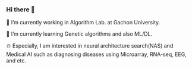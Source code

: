 ### Hi there 👋

<!--
**JingeunKim/JingeunKim** is a ✨ _special_ ✨ repository because its `README.md` (this file) appears on your GitHub profile.

Here are some ideas to get you started:

--> 🔭 I’m currently working in Algorithm Lab. at Gachon University.
 🦷 I’m currently learning Genetic algorithms and also ML/DL.


☃️ Especially, I am interested in neural architecture search(NAS) and Medical AI such as diagnosing diseases using Microarray, RNA-seq, EEG, and etc.
